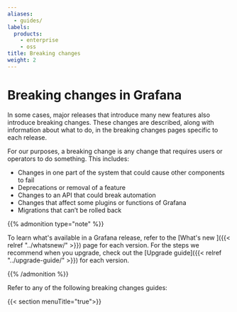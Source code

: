 ```yaml
---
aliases:
  - guides/
labels:
  products:
    - enterprise
    - oss
title: Breaking changes
weight: 2
---
```


# Breaking changes in Grafana

In some cases, major releases that introduce many new features also introduce breaking changes. These changes are described, along with information about what to do, in the breaking changes pages specific to each release.

For our purposes, a breaking change is any change that requires users or operators to do something. This includes:

- Changes in one part of the system that could cause other components to fail
- Deprecations or removal of a feature
- Changes to an API that could break automation
- Changes that affect some plugins or functions of Grafana
- Migrations that can’t be rolled back

{{% admonition type="note" %}}

To learn what's available in a Grafana release, refer to the [What's new ]({{< relref "../whatsnew/" >}}) page for each version. For the steps we recommend when you upgrade, check out the [Upgrade guide]({{< relref "../upgrade-guide/" >}}) for each version.

{{% /admonition %}}

Refer to any of the following breaking changes guides:

{{< section menuTitle="true">}}
